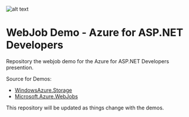 ![alt text](http://lozanotek.com/images/logo.gif "Created by Lozanotek, Inc.")
# WebJob Demo - Azure for ASP.NET Developers
Repository the webjob demo for the Azure for ASP.NET Developers presention.

Source for Demos:

* [WindowsAzure.Storage](https://www.nuget.org/packages/WindowsAzure.Storage/)
* [Microsoft.Azure.WebJobs](https://www.nuget.org/packages/Microsoft.Azure.WebJobs/)

This repository will be updated as things change with the demos.
